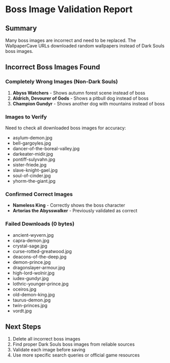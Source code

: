 # Boss Image Validation Report

## Summary
Many boss images are incorrect and need to be replaced. The WallpaperCave URLs downloaded random wallpapers instead of Dark Souls boss images.

## Incorrect Boss Images Found

### Completely Wrong Images (Non-Dark Souls)
1. **Abyss Watchers** - Shows autumn forest scene instead of boss
2. **Aldrich, Devourer of Gods** - Shows a pitbull dog instead of boss
3. **Champion Gundyr** - Shows another dog with mountains instead of boss

### Images to Verify
Need to check all downloaded boss images for accuracy:
- asylum-demon.jpg
- bell-gargoyles.jpg
- dancer-of-the-boreal-valley.jpg
- darkeater-midir.jpg
- pontiff-sulyvahn.jpg
- sister-friede.jpg
- slave-knight-gael.jpg
- soul-of-cinder.jpg
- yhorm-the-giant.jpg

### Confirmed Correct Images
- **Nameless King** - Correctly shows the boss character
- **Artorias the Abysswalker** - Previously validated as correct

### Failed Downloads (0 bytes)
- ancient-wyvern.jpg
- capra-demon.jpg
- crystal-sage.jpg
- curse-rotted-greatwood.jpg
- deacons-of-the-deep.jpg
- demon-prince.jpg
- dragonslayer-armour.jpg
- high-lord-wolnir.jpg
- iudex-gundyr.jpg
- lothric-younger-prince.jpg
- oceiros.jpg
- old-demon-king.jpg
- taurus-demon.jpg
- twin-princes.jpg
- vordt.jpg

## Next Steps
1. Delete all incorrect boss images
2. Find proper Dark Souls boss images from reliable sources
3. Validate each image before saving
4. Use more specific search queries or official game resources